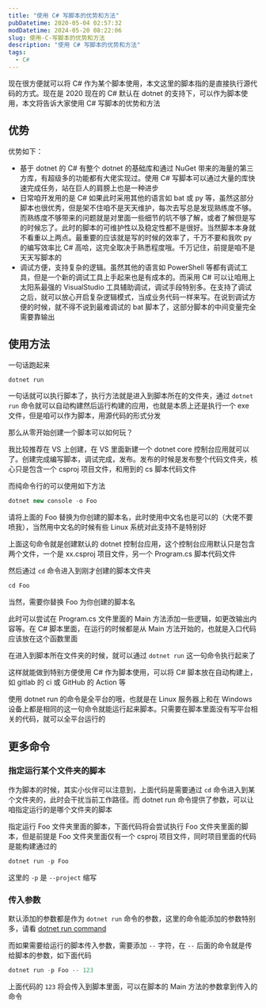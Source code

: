 ```yaml
---
title: "使用 C# 写脚本的优势和方法"
pubDatetime: 2020-05-04 02:57:32
modDatetime: 2024-05-20 08:22:06
slug: 使用-C-写脚本的优势和方法
description: "使用 C# 写脚本的优势和方法"
tags:
  - C#
---
```





现在很方便就可以将 C# 作为某个脚本使用，本文这里的脚本指的是直接执行源代码的方式。现在是 2020 现在的 C# 默认在 dotnet 的支持下，可以作为脚本使用，本文将告诉大家使用 C# 写脚本的优势和方法

<!--more-->


<!-- CreateTime:5/4/2020 10:57:32 AM -->



## 优势

优势如下：

- 基于 dotnet 的 C# 有整个 dotnet 的基础库和通过 NuGet 带来的海量的第三方库，有超级多的功能都有大佬实现过。使用 C# 写脚本可以通过大量的库快速完成任务，站在巨人的肩膀上也是一种进步
- 日常咱开发用的是 C# 如果此时采用其他的语言如 bat 或 py 等，虽然这部分脚本也很优秀，但是架不住咱不是天天维护，每次去写总是发现熟练度不够。而熟练度不够带来的问题就是对里面一些细节的坑不够了解，或者了解但是写的时候忘了。此时的脚本的可维护性以及稳定性都不是很好。当然脚本本身就不看重以上两点。最重要的应该就是写的时候的效率了，千万不要和我吹 py 的编写效率比 C# 高哈，这完全取决于熟悉程度哦。千万记住，前提是咱不是天天写脚本的
- 调试方便，支持复杂的逻辑。虽然其他的语言如 PowerShell 等都有调试工具，但是一个新的调试工具上手起来也是有成本的。而采用 C# 可以让咱用上太阳系最强的 VisualStudio 工具辅助调试，调试手段特别多。在支持了调试之后，就可以放心开启复杂逻辑模式，当成业务代码一样来写。在说到调试方便的时候，就不得不说到最难调试的 bat 脚本了，这部分脚本的中间变量完全需要靠输出

## 使用方法

一句话跑起来

```csharp
dotnet run
```

一句话就可以执行脚本了，执行方法就是进入到脚本所在的文件夹，通过 `dotnet run` 命令就可以自动构建然后运行构建的应用，也就是本质上还是执行一个 exe 文件，但是咱可以作为脚本，用源代码的形式分发

那么从零开始创建一个脚本可以如何玩？

我比较推荐在 VS 上创建，在 VS 里面新建一个 dotnet core 控制台应用就可以了。创建完成编写脚本，调试完成，发布。发布的时候是发布整个代码文件夹，核心只是包含一个 csproj 项目文件，和用到的 cs 脚本代码文件

而纯命令行的可以使用如下方法

```csharp
dotnet new console -o Foo
```

请将上面的 Foo 替换为你创建的脚本名，此时使用中文名也是可以的（大佬不要喷我），当然用中文名的时候有些 Linux 系统对此支持不是特别好

上面这句命令就是创建默认的 dotnet 控制台应用，这个控制台应用默认只是包含两个文件，一个是 xx.csproj 项目文件，另一个 Program.cs 脚本代码文件

然后通过 `cd` 命令进入到刚才创建的脚本文件夹

```csharp
cd Foo
```

当然，需要你替换 Foo 为你创建的脚本名

此时可以尝试在 Program.cs 文件里面的 Main 方法添加一些逻辑，如更改输出内容等。在 C# 脚本里面，在运行的时候都是从 Main 方法开始的，也就是入口代码应该放在这个函数里面

在进入到脚本所在文件夹的时候，就可以通过 `dotnet run` 这一句命令执行起来了

这样就能做到特别方便使用 C# 作为脚本使用，可以将 C# 脚本放在自动构建上，如 gitlab 的 ci 或 GitHub 的 Action 等

使用 dotnet run 的命令是全平台的哦，也就是在 Linux 服务器上和在 Windows 设备上都是相同的这一句命令就能运行起来脚本。只需要在脚本里面没有写平台相关的代码，就可以全平台运行的

## 更多命令

### 指定运行某个文件夹的脚本

作为脚本的时候，其实小伙伴可以注意到，上面代码是需要通过 `cd` 命令进入到某个文件夹的，此时会干扰当前工作路径。而 dotnet run 命令提供了参数，可以让咱指定运行的是哪个文件夹的脚本

指定运行 Foo 文件夹里面的脚本，下面代码将会尝试执行 Foo 文件夹里面的脚本，但是前提是 Foo 文件夹里面仅有一个 csproj 项目文件，同时项目里面的代码是能构建通过的

```csharp
dotnet run -p Foo
```

这里的 `-p` 是 `--project` 缩写

### 传入参数

默认添加的参数都是作为 `dotnet run` 命令的参数，这里的命令能添加的参数特别多，请看 [dotnet run command ](https://docs.microsoft.com/en-us/dotnet/core/tools/dotnet-run )

而如果需要给运行的脚本传入参数，需要添加 `--` 字符，在 `--` 后面的命令就是传给脚本的参数，如下面代码

```csharp
dotnet run -p Foo -- 123
```

上面代码的 `123` 将会传入到脚本里面，可以在脚本的 Main 方法的参数拿到传入的命令

